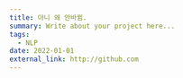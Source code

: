 ```yaml
---
title: 아니 왜 안바뀜.
summary: Write about your project here...
tags:
  - NLP
date: 2022-01-01
external_link: http://github.com
---
```

